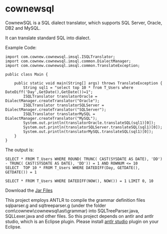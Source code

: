 # cownewsql
CownewSQL is a SQL dialect translator, which supports SQL Server, Oracle, DB2 and MySQL. 

It can translate standard SQL into dialect.

Example Code:

```
import com.cownew.cownewsql.imsql.ISQLTranslator;
import com.cownew.cownewsql.imsql.common.DialectManager;
import com.cownew.cownewsql.imsql.common.TranslateException;

public class Main {

	public static void main(String[] args) throws TranslateException {
		String sql1 = "select top 10 * from T_Users where DateDiff('Day',GetDate(),GetDate())=1";
		ISQLTranslator translatorOracle = DialectManager.createTranslator("Oracle");
		ISQLTranslator translatorSQLServer = DialectManager.createTranslator("SQLServer");
		ISQLTranslator translatorMySQL = DialectManager.createTranslator("MySQL");
		System.out.println(translatorOracle.translateSQL(sql1)[0]);
		System.out.println(translatorSQLServer.translateSQL(sql1)[0]);
		System.out.println(translatorMySQL.translateSQL(sql1)[0]);
	}
}
```
The output is:
```
SELECT * FROM T_Users WHERE ROUND( TRUNC( CAST(SYSDATE AS DATE), 'DD') - TRUNC( CAST(SYSDATE AS DATE), 'DD')) = 1 AND ROWNUM <= 10 
SELECT  TOP 10 * FROM T_Users WHERE DATEDIFF(Day, GETDATE(), GETDATE()) = 1

SELECT * FROM T_Users WHERE DATEDIFF(NOW(), NOW()) = 1 LIMIT 0, 10 

```
Download the [Jar Files](https://raw.githubusercontent.com/yangzhongke/cownewsql/master/dist/cownewsql-2.1.zip)

This project employs ANTLR to compile the grammar definition files sqlparser.g and sqltreeparser.g (under the folder com\cownew\cownewsql\ast\grammar) into SQLTreeParser.java, SQLLexer.java and other files.
So this project depends on antlr and antlr studio, which is an Eclipse plugin.
Please install [antlr studio](https://www.antlr.org/tools.html) plugin on your Eclipse.
